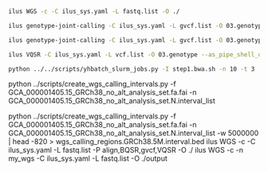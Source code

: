 ```bash
ilus WGS -c -C ilus_sys.yaml -L fastq.list -O ./
```

```bash
ilus genotype-joint-calling -C ilus_sys.yaml -L gvcf.list -O 03.genotype 
```

```bash
ilus genotype-joint-calling -C ilus_sys.yaml -L gvcf.list -O 03.genotype --as_pipe_shell_order -f
```

```bash
ilus VQSR -C ilus_sys.yaml -L vcf.list -O 03.genotype --as_pipe_shell_order -f 
```

```bash
python ../../scripts/yhbatch_slurm_jobs.py -I step1.bwa.sh -n 10 -t 3
```
python ../scripts/create_wgs_calling_intervals.py -f GCA_000001405.15_GRCh38_no_alt_analysis_set.fa.fai -n GCA_000001405.15_GRCh38_no_alt_analysis_set.N.interval_list

python ../scripts/create_wgs_calling_intervals.py -f GCA_000001405.15_GRCh38_no_alt_analysis_set.fa.fai -n GCA_000001405.15_GRCh38_no_alt_analysis_set.N.interval_list -w 5000000 | head -820 > wgs_calling_regions.GRCh38.5M.interval.bed
ilus WGS -c -C ilus_sys.yaml -L fastq.list -P align,BQSR,gvcf,VQSR -O ./
ilus WGS -c -n my_wgs -C ilus_sys.yaml -L fastq.list -O ./output

